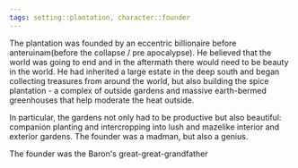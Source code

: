 ```yaml
---
tags: setting::plantation, character::founder
---
```


The plantation was founded by an eccentric billionaire before anteruinam(before the collapse / pre apocalypse). He believed that the world was going to end and in the aftermath there would need to be beauty in the world. He had inherited a large estate in the deep south and began collecting treasures from around the world, but also building the spice plantation - a complex of outside gardens and massive earth-bermed greenhouses that help moderate the heat outside.

In particular, the gardens not only had to be productive but also beautiful: companion planting and intercropping into lush and mazelike interior and exterior gardens. The founder was a madman, but also a genius.

The founder was the Baron's great-great-grandfather